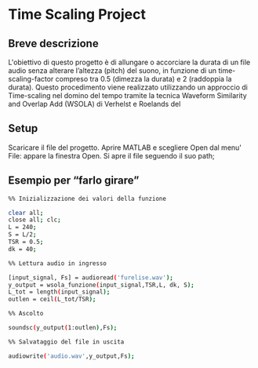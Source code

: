 # Time Scaling Project

## Breve descrizione
L'obiettivo di questo progetto è di allungare o accorciare la durata di un file audio senza alterare l’altezza (pitch) del suono, in funzione di un time-scaling-factor compreso tra 0.5 (dimezza la durata) e 2 (raddoppia la durata). Questo procedimento viene realizzato utilizzando un approccio di Time-scaling nel domino del tempo tramite la tecnica Waveform Similarity and Overlap Add (WSOLA) di Verhelst e Roelands del

## Setup
Scaricare il file del progetto.
Aprire MATLAB e scegliere Open dal menu' File: appare la finestra Open. 
Si apre il file seguendo il suo path;

## Esempio per “farlo girare”

```sh
%% Inizializzazione dei valori della funzione

clear all; 
close all; clc;
L = 240; 
S = L/2;
TSR = 0.5;
dk = 40;

%% Lettura audio in ingresso

[input_signal, Fs] = audioread('furelise.wav');
y_output = wsola_funzione(input_signal,TSR,L, dk, S);
L_tot = length(input_signal);
outlen = ceil(L_tot/TSR);

%% Ascolto

soundsc(y_output(1:outlen),Fs);

%% Salvataggio del file in uscita

audiowrite('audio.wav',y_output,Fs);

```


